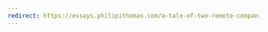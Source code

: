 ```yaml
---
redirect: https://essays.philipithomas.com/a-tale-of-two-remote-companies-f9daba3e97fb#.qd8scc6ux
---
```

